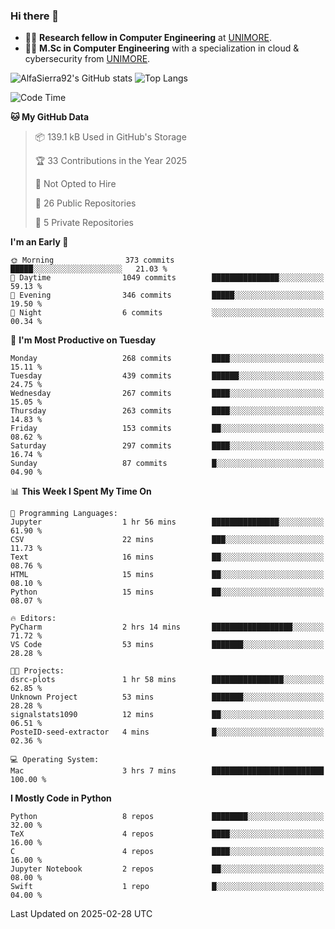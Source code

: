 ### Hi there 👋
- 👨‍💻 **Research fellow in Computer Engineering** at [UNIMORE](https://international.unimore.it/).
- 👨‍🎓 **M.Sc in Computer Engineering** with a specialization in cloud & cybersecurity from [UNIMORE](https://international.unimore.it/).


![AlfaSierra92's GitHub stats](https://github-readme-stats.vercel.app/api?username=AlfaSierra92&theme=nord)
![Top Langs](https://github-readme-stats.vercel.app/api/top-langs/?username=AlfaSierra92&theme=nord&layout=compact)

<!--START_SECTION:waka-->
![Code Time](http://img.shields.io/badge/Code%20Time-222%20hrs%2019%20mins-blue)

**🐱 My GitHub Data** 

> 📦 139.1 kB Used in GitHub's Storage 
 > 
> 🏆 33 Contributions in the Year 2025
 > 
> 🚫 Not Opted to Hire
 > 
> 📜 26 Public Repositories 
 > 
> 🔑 5 Private Repositories 
 > 
**I'm an Early 🐤** 

```text
🌞 Morning                373 commits         █████░░░░░░░░░░░░░░░░░░░░   21.03 % 
🌆 Daytime                1049 commits        ███████████████░░░░░░░░░░   59.13 % 
🌃 Evening                346 commits         █████░░░░░░░░░░░░░░░░░░░░   19.50 % 
🌙 Night                  6 commits           ░░░░░░░░░░░░░░░░░░░░░░░░░   00.34 % 
```
📅 **I'm Most Productive on Tuesday** 

```text
Monday                   268 commits         ████░░░░░░░░░░░░░░░░░░░░░   15.11 % 
Tuesday                  439 commits         ██████░░░░░░░░░░░░░░░░░░░   24.75 % 
Wednesday                267 commits         ████░░░░░░░░░░░░░░░░░░░░░   15.05 % 
Thursday                 263 commits         ████░░░░░░░░░░░░░░░░░░░░░   14.83 % 
Friday                   153 commits         ██░░░░░░░░░░░░░░░░░░░░░░░   08.62 % 
Saturday                 297 commits         ████░░░░░░░░░░░░░░░░░░░░░   16.74 % 
Sunday                   87 commits          █░░░░░░░░░░░░░░░░░░░░░░░░   04.90 % 
```


📊 **This Week I Spent My Time On** 

```text
💬 Programming Languages: 
Jupyter                  1 hr 56 mins        ███████████████░░░░░░░░░░   61.90 % 
CSV                      22 mins             ███░░░░░░░░░░░░░░░░░░░░░░   11.73 % 
Text                     16 mins             ██░░░░░░░░░░░░░░░░░░░░░░░   08.76 % 
HTML                     15 mins             ██░░░░░░░░░░░░░░░░░░░░░░░   08.10 % 
Python                   15 mins             ██░░░░░░░░░░░░░░░░░░░░░░░   08.07 % 

🔥 Editors: 
PyCharm                  2 hrs 14 mins       ██████████████████░░░░░░░   71.72 % 
VS Code                  53 mins             ███████░░░░░░░░░░░░░░░░░░   28.28 % 

🐱‍💻 Projects: 
dsrc-plots               1 hr 58 mins        ████████████████░░░░░░░░░   62.85 % 
Unknown Project          53 mins             ███████░░░░░░░░░░░░░░░░░░   28.28 % 
signalstats1090          12 mins             ██░░░░░░░░░░░░░░░░░░░░░░░   06.51 % 
PosteID-seed-extractor   4 mins              █░░░░░░░░░░░░░░░░░░░░░░░░   02.36 % 

💻 Operating System: 
Mac                      3 hrs 7 mins        █████████████████████████   100.00 % 
```

**I Mostly Code in Python** 

```text
Python                   8 repos             ████████░░░░░░░░░░░░░░░░░   32.00 % 
TeX                      4 repos             ████░░░░░░░░░░░░░░░░░░░░░   16.00 % 
C                        4 repos             ████░░░░░░░░░░░░░░░░░░░░░   16.00 % 
Jupyter Notebook         2 repos             ██░░░░░░░░░░░░░░░░░░░░░░░   08.00 % 
Swift                    1 repo              █░░░░░░░░░░░░░░░░░░░░░░░░   04.00 % 
```




 Last Updated on 2025-02-28 UTC
<!--END_SECTION:waka-->

<!--
**AlfaSierra92/AlfaSierra92** is a ✨ _special_ ✨ repository because its `README.md` (this file) appears on your GitHub profile.

Here are some ideas to get you started:

- 🔭 I’m currently working on ...
- 🌱 I’m currently learning ...
- 👯 I’m looking to collaborate on ...
- 🤔 I’m looking for help with ...
- 💬 Ask me about ...
- 📫 How to reach me: ...
- 😄 Pronouns: ...
- ⚡ Fun fact: ...
-->

